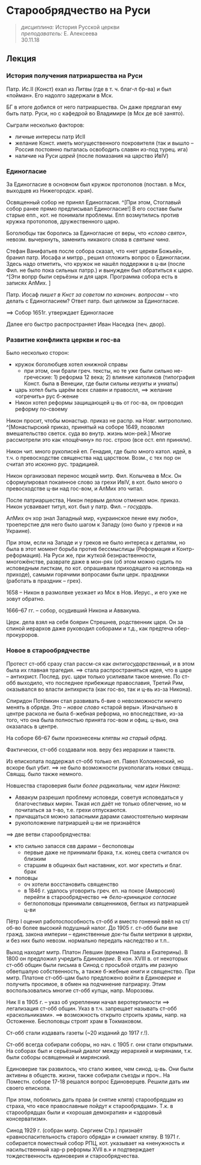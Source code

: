 # Старообрядчество на Руси
> _дисциплина:_ История Русской церкви  
> _преподаватель:_ Е. Алексеева  
> 30.11.18  

## Лекция


### История получения патриаршества на Руси
Патр. Ис.II (Конст) ехал из Литвы (где в т. ч. благ-л бр-ва) и был «пойман».
Его надолго задержали в Мск.

БГ в итоге добился от него патриаршества.
Он даже предлагал ему быть патр. Руси, но с кафедрой во Владимире (в Мск де всё занято).

Сыграли несколько факторов:

- личные интересы патр ИсII
- желание Конст. иметь могущественного покровителя (так и вышло – Россия постоянно пыталась освободить славян из-под турец. ига)
- наличие на Руси _царей_ (после помазания на царство ИвIV)

### Единогласие
За Единогласие в основном был кружок протопопов (поставл. в Мск, выходцев из Нижегородск. края).

Освященный собор не принял Единогласия.
^[При этом, Стоглавый собор ранее прямо предписывал Единогласие!]
В его составе были старые епп., кот. не понимали проблемы.
Епп возмутились против кружка протопопов, дружественного царю.

Боголюбцы так боролись за Единогласие от веры, что _«слово свято»_, невозм. вычеркнуть, заменить никакого слова в _святыне чина_.

Стефан Ванифатьев после собора сказал, что «нет церкви Божьей», бранил патр. Иосафа и митрр., решил отложить вопрос о Единогласии.
Здесь надо отметить, что кружок не нашёл поддержки в ц-ви (после Фил. не было пока сильных патрр.) и вынужден был обратиться к царю.
^[Эти вопрр были серьёзны и для царя.  Программа собора есть в записях АлМих.  ]

Патр. Иосаф _пишет в Кнст за советом по канонич. вопросам_ – что делать с Единогласием?
Ответ патр. был целиком за Единогласие.

==> Собор 1651г. утверждает Единогласие

Далее его быстро распространяет Иван Наседка (печ. двор).

### Развитие конфликта церкви и гос-ва
Было несколько сторон:

- кружок боголюбцев хотел книжной справы
	- при этом, они брали греч. тексты, но те уже были сильно не-греческие: 1) реформа 12 века; 2) влияние католиков (типография Конст. была в Венеции, где были сильны иезуиты и униаты)
- царь хотел быть царём всех славян и правослл, ==> желание «огречить» рус б-жение
- Никон хотел реформы защищающей ц-вь от гос-ва, он проводил реформу по-своему

Никон просит, чтобы монастыр. приказ не распр. на Новг. митрополию.
^[Монастырский приказ, принятый на соборе 1649, позволял вмешательство светск. суда во внутр. жизнь мон-рей.]
Многие рассмотрели это как «пощёчину» по гос. строю (все ост. епп приняли).

Никон чит. много рукописей еп. Генадия, где было много катол. идей, в т.ч. о превосходстве священства над царством.
Возм., с тех пор он считал это исконно рус. традицией.

Никон организовал перенос мощей митр. Фил. Колычева в Мск.
Он сформулировал покаянное слово за грехи ИвIV, в кот. было много о превосходстве ц-ви над гос-вом, и АлМих это читал.

После патриаршества, Никон первым делом отменил мон. приказ.
Никон усваивает титул, кот. был у патр. Фил. – _государь_.


АлМих оч хор знал Западный мир, «украинское пение ему любо», троеперстие для него было шагом к Западу (оно было у греков и на Украине).

При этом, если на Западе и у греков не было интереса к деталям, но была в этот момент борьба против бессмыслицы (Реформация и Контр-реформация).
На Руси же, при жуткой безнраственности, многожёнстве, разврате даже в мон-рях (об этом можно судить по исповедным листкам, по кот. опрашивали приходящего на исповедь на приходе), самыми горячими вопросами были церк. праздники (работать в праздник – грех).

1658 – Никон в размолвке уезжает из Мск в Нов. Иерус., и его уже не зовут обратно.

1666–67 гг. – собор, осудивший Никона и Аввакума.

Церк. дела взял на себя боярин Стрешнев, родственник царя.
Он за спиной иерархов даже руководил соборами и т.д., как предтеча обер-прокуроров.

### Новое в старообрядчестве
Протест ст-обб сразу стал рассм-ся как _антигосударственный_, и в этом была их главная трагедия.
==> стала распространяться идея, что в царе – антихрист.
Послед. рус. цари только усиливали такое мнение.
По ст-обб выходило, что последнее прибежище православия, Третий Рим, оказывался во власти антихриста (как гос-во, так и ц-вь из-за Никона).

Спиридон Потёмкин стал развивать б-вие о невозможности ничего менять в обряде.
Это – _новое слово_ «старой веры».
Изначально в центре раскола не была б-жебная реформа, но впоследствие, из-за того, что она была полностью принята гос-вом и офиц. ц-вью, она оказалась в центре.

На соборе 66–67 были произнесены _клятвы на старый обряд_.

Фактически, ст-обб создавали нов. веру без иерархии и таинств.

Из епископата поддержал ст-обб только еп. Павел Коломенский, но вскоре был убит.
==> не было возможности рукополагать новых свящщ..
Свящщ. было также немного.

Новшества староверия были _более радикальны, чем идеи Никона_:

- Аввакум разрешил проблему исповеди, советуя исповедаться у благочестивых мирян. Такая исп даёт не только облегчение, но м почитаться за т-во, т.е. грехи отпускаются.
- причащаться можно запасными дарами самостоятельно мирянам
- рукоположение патриаршей ц-ви не признаётся

==> две ветви старообрядчества:

- кто сильно запасся свв дарами – беспоповцы
	- первые даже не принимали брака, т.к. конец света считался оч близким
	- старшим в общинах был наставник, кот. мог крестить и благ. брак
- поповцы
	- оч хотели восстановить священство
	- в 1846 г. удалось уговорить греч. еп. на покое (Амвросия) перейти в старообрядчество ==> _бело-криницкое согласие_
	- беглопоповцы принимали священников, беглых из патриаршей ц-ви

Пётр I оценил работоспособность ст-обб и вместо гонений ввёл на ст/об-во более высокий подушный налог.
До 1905 г. ст-обб были вне гражд. закона империи – единственные док-ты были метрики в церкви, и без них было невозм. нормально передать наследство и т.п..

Выход находит митр. Платон Левшин (времена Павла и Екатерины).
В 1800 он предложил учредить _Единоверие_.
В кон. XVIII в. от некоторых ст-обб общин были письма в Синод с просьбой отдать им разную обветшалую собственность, а также б-жебные книги и священство.
При митр. Платоне ст-обб-цам было предложено войти в _Единоверие_ и получить просимое, в обмен на подчинение патриарху.
Этим воспользовались многие ст-обб купцы, напр. Морозовы.


Ник II в 1905 г. – указ об укреплении начал веротерпимости ==> легализация ст-обб общин.
Указ в т.ч. запрещает называть ст-обб «раскольниками».
==> возможность открыто строить храмы, напр. на Остоженке. Беспоповцы строят храм в Токмаковом.

Ст-обб стали издавать газеты (~20 изданий до 1917 г.!).

Ст-обб всегда собирали соборы, но нач. с 1905 г. они стали открытыми.
На соборах был и серьёзный диалог между иерархией и мирянами, т.к. были соборы освященный и мирянский.

Единоверие так развилось, что стало живее, чем синод. ц-вь.
Они были активны в обществ. жизни, также собирали съезды и проч..
На Поместн. соборе 17-18 решался вопрос Единоверцев.
Решили дать им своего епископа.

При этом, побоялись дать права (и снятие клятв) старообрядцам из страха, что «все православные пойдут к старообрядцам».
Т.к. в старообрядцах были и «хорошая демократия» и «здоровый консерватизм».

Синод 1929 г. (собран митр. Сергием Стр.) признаёт «равноспасительность старого обряда» и снимает клятву.
В 1971 г. собирается поместный собор РПЦ, кот. указывает на «ненужность и насильственный хар-р реформы XVII в.» и подтверждает тождественность единоверия и старообрядчества.
